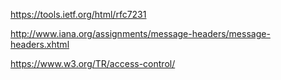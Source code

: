 

https://tools.ietf.org/html/rfc7231

http://www.iana.org/assignments/message-headers/message-headers.xhtml

https://www.w3.org/TR/access-control/

